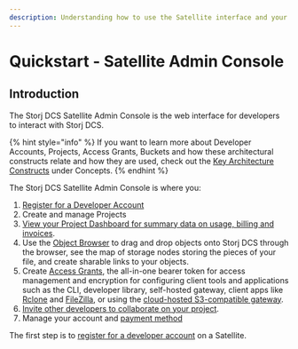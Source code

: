 ```yaml
---
description: Understanding how to use the Satellite interface and your developer account.
---
```


# Quickstart - Satellite Admin Console

## Introduction

The Storj DCS Satellite Admin Console is the web interface for developers to interact with Storj DCS.&#x20;

{% hint style="info" %}
If you want to learn more about Developer Accounts, Projects, Access Grants, Buckets and how these architectural constructs relate and how they are used, check out the [Key Architecture Constructs](../../concepts/key-architecture-constructs.md) under Concepts.&#x20;
{% endhint %}

The Storj DCS Satellite Admin Console is where you:

1. [Register for a Developer Account](creating-your-account.md)
2. Create and manage Projects
3. [View your Project Dashboard for summary data on usage, billing and invoices](dashboard.md).
4. Use the [Object Browser](objects.md) to drag and drop objects onto Storj DCS through the browser, see the map of storage nodes storing the pieces of your file, and create sharable links to your objects.
5. Create [Access Grants](access-grants.md), the all-in-one bearer token for access management and encryption for configuring client tools and applications such as the CLI, developer library, self-hosted gateway, client apps like [Rclone](../../how-tos/sync-files-with-rclone/) and [FileZilla](../../how-tos/set-up-filezilla-for-decentralized-file-transfer.md), or using the [cloud-hosted S3-compatible gateway](../../api-reference/s3-compatible-gateway/).
6. [Invite other developers to collaborate on your project](users.md).
7. Manage your account and [payment method](../../billing-payment-and-accounts-1/storj-token/)

The first step is to [register for a developer account](creating-your-account.md) on a Satellite.
